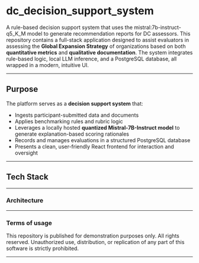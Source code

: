 # dc_decision_support_system
A rule-based decision support system that uses the mistral:7b-instruct-q5_K_M model to generate recommendation reports for DC assessors.
This repository contains a full-stack application designed to assist evaluators in assessing the **Global Expansion Strategy** of organizations based on both **quantitative metrics** and **qualitative documentation**. The system integrates rule-based logic, local LLM inference, and a PostgreSQL database, all wrapped in a modern, intuitive UI.

---

## Purpose

The platform serves as a **decision support system** that:
- Ingests participant-submitted data and documents
- Applies benchmarking rules and rubric logic
- Leverages a locally hosted **quantized Mistral-7B-Instruct model** to generate explanation-based scoring rationales
- Records and manages evaluations in a structured PostgreSQL database
- Presents a clean, user-friendly React frontend for interaction and oversight

---

## Tech Stack



---

### Architecture



---

### Terms of usage

This repository is published for demonstration purposes only. All rights reserved. Unauthorized use, distribution, or replication of any part of this software is strictly prohibited.

---
